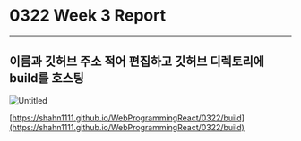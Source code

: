 # 0322 Week 3 Report

---

## 이름과 깃허브 주소 적어 편집하고 깃허브 디렉토리에 build를 호스팅

![Untitled](0322%20Week%203%20Report%204a599cfa63f644eeaaef65d51a86f8b7/Untitled.png)

[https://shahn1111.github.io/WebProgrammingReact/0322/build](https://shahn1111.github.io/WebProgrammingReact/0322/build)
